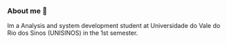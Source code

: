 ### About me 👋

Im a Analysis and system development student at Universidade do Vale do Rio dos Sinos (UNISINOS) in the 1st semester.
